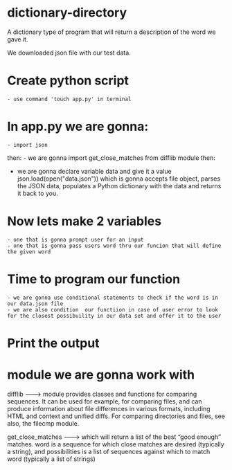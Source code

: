 # dictionary-directory
 A dictionary type of program that will return a description of the word we gave it.

 We downloaded json file with our test data.

# Create python script 
    - use command 'touch app.py' in terminal

# In app.py we are gonna:
    - import json
then:
    - we are gonna import  get_close_matches from difflib module
then:
   - we are gonna declare variable data and give it a value json.load(open("data.json")) which is gonna  accepts file object, parses the JSON data, populates a Python dictionary with the data and returns it back to you.

# Now lets make 2 variables
    - one that is gonna prompt user for an input 
    - one that is gonna pass users word thru our funcion that will define the given word

# Time to program our function 
    - we are gonna use conditional statements to check if the word is in our data.json file
    - we are also condition  our functiion in case of user error to look for the closest possibuility in our data set and offer it to the user
    

# Print the output 


# module we are gonna work with  
  difflib ---> module provides classes and functions for comparing sequences. It can be used for example, for comparing files, and can produce information about file differences in various formats, including HTML and context and unified diffs. For comparing directories and files, see also, the filecmp module.

  get_close_matches  ---> which will return a list of the best “good enough” matches. word is a sequence for which close matches are desired (typically a string), and possibilities is a list of sequences against which to match word (typically a list of strings) 